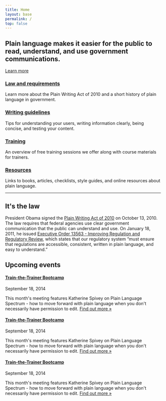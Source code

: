 ```yaml
---
title: Home
layout: base
permalink: /
top: false
---
```


<section class="usa-section usa-grid home-hero" markdown="0">
  <h1 class="mb4">Plain language makes it easier for the public to read, understand, and use government communications.</h1>
  <a class="usa-button usa-button-big usa-button-primary m0" href="{{ '/law/' | relative_url }}">Learn more</a>
</section>

<div class="bg-white">
  <section class="usa-section usa-grid home-grid" markdown="0">
    <div class="usa-width-one-fourth mb4 lg-mb0 clearfix">
      <div class="icon-large"><i class="fa fa-gavel" aria-hidden="true"></i></div>
      <div class="overflow-hidden">
        <h3><a href="{{ '/law/' | relative_url }}">Law and requirements</a></h3>
        <p>Learn more about the Plain Writing Act of 2010 and a short history of plain language in government.</p>
      </div>
    </div>
    <div class="usa-width-one-fourth mb4 lg-mb0 clearfix">
      <div class="icon-large"><i class="fa fa-check" aria-hidden="true"></i></div>
      <div class="overflow-hidden">
        <h3><a href="{{ '/guidelines/' | relative_url }}">Writing guidelines</a></h3>
        <p>Tips for understanding your users, writing information clearly, being concise, and testing your content.</p>
      </div>
    </div>
    <div class="usa-width-one-fourth mb4 md-mb0 clearfix">
      <div class="icon-large"><i class="fa fa-graduation-cap" aria-hidden="true"></i></div>
      <div class="overflow-hidden">
        <h3><a href="{{ '/training/' | relative_url }}">Training</a></h3>
        <p>An overview of free training sessions we offer along with course materials for trainers.</p>
      </div>
    </div>
    <div class="usa-width-one-fourth mb4 md-mb0 clearfix">
      <div class="icon-large"><i class="fa fa-book" aria-hidden="true"></i></div>
      <div class="overflow-hidden">
        <h3><a href="{{ '/resources/' | relative_url }}">Resources</a></h3>
        <p>Links to books, articles, checklists, style guides, and online resources about plain language.</p>
      </div>
    </div>
  </section>

  <div class="bg-white" markdown="0">
    <div class="usa-grid">
      <hr>
    </div>
  </div>

  <section class="usa-section usa-grid" markdown="0">
    <h2>It's the law</h2>
    <p class="usa-font-lead">President Obama signed the <a href="https://www.gpo.gov/fdsys/pkg/PLAW-111publ274/content-detail.html">Plain Writing Act of 2010</a> on October 13, 2010. The law requires that federal agencies use clear government communication that the public can understand and use. On January 18, 2011, he issued <a href="https://obamawhitehouse.archives.gov/the-press-office/2011/01/18/executive-order-13563-improving-regulation-and-regulatory-review">Executive Order 13563 - Improving Regulation and Regulatory Review</a>, which states that our regulatory system “must ensure that regulations are accessible, consistent, written in plain language, and easy to understand.”</p>
  </section>
</div>

<section class="usa-section usa-grid home-events" markdown="0">
  <h2 class="mb3"><i class="fa fa-calendar fa-lg mr2" aria-hidden="true"></i>Upcoming events</h2>
  <div class="usa-width-one-third bg-white rounded shadow p4 mb4 md-mb0">
    <h4 class="m0 h3"><a href="#" class="text-decoration-none">Train-the-Trainer Bootcamp</a></h4>
    <p class="mt0 h5 caps sans-serif">September 18, 2014</p>
    <p class="mb0">This month's meeting features Katherine Spivey on Plain Language Spectrum - how to move forward with plain language when you don't necessarily have permission to edit. <a href="#">Find out more &raquo;</a></p>
  </div>
  <div class="usa-width-one-third bg-white rounded shadow p4 mb4 md-mb0">
    <h4 class="m0 h3"><a href="#" class="text-decoration-none">Train-the-Trainer Bootcamp</a></h4>
    <p class="mt0 h5 caps sans-serif">September 18, 2014</p>
    <p class="mb0">This month's meeting features Katherine Spivey on Plain Language Spectrum - how to move forward with plain language when you don't necessarily have permission to edit. <a href="#">Find out more &raquo;</a></p>
  </div>
  <div class="usa-width-one-third bg-white rounded shadow p4 mb4 md-mb0">
    <h4 class="m0 h3"><a href="#" class="text-decoration-none">Train-the-Trainer Bootcamp</a></h4>
    <p class="mt0 h5 caps sans-serif">September 18, 2014</p>
    <p class="mb0">This month's meeting features Katherine Spivey on Plain Language Spectrum - how to move forward with plain language when you don't necessarily have permission to edit. <a href="#">Find out more &raquo;</a></p>
  </div>
</section>
